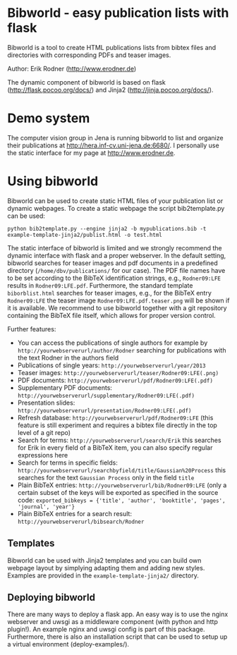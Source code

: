 # Bibworld - easy publication lists with flask

Bibworld is a tool to create HTML publications lists from bibtex files and directories with corresponding PDFs and teaser images.

Author: Erik Rodner (http://www.erodner.de)

The dynamic component of bibworld is based on flask (http://flask.pocoo.org/docs/) and Jinja2 (http://jinja.pocoo.org/docs/).

# Demo system

The computer vision group in Jena is running bibworld to list and organize their publications at http://hera.inf-cv.uni-jena.de:6680/. I personally use the static interface for my page at http://www.erodner.de.



# Using bibworld

Bibworld can be used to create static HTML files of your publication list or dynamic webpages. 
To create a static webpage the script bib2template.py can be used:

```
python bib2template.py --engine jinja2 -b mypublications.bib -t example-template-jinja2/publist.html -o test.html
```

The static interface of bibworld is limited and we strongly recommend the dynamic interface with flask and a proper webserver. In the default setting,
bibworld searches for teaser images and pdf documents in a predefined directory (`/home/dbv/publications/` for our case). The PDF file names have to be set according to the
BibTeX identification strings, e.g., `Rodner09:LFE` results in `Rodner09:LFE.pdf`. Furthermore, the standard template `biborblist.html` searches for teaser images, e.g., for
the BibTeX entry `Rodner09:LFE` the teaser image `Rodner09:LFE.pdf.teaser.png` will be shown if it is available.
We recommend to use bibworld together with a git repository containing the BibTeX file itself, which allows for proper version control.

Further features:
* You can access the publications of single authors for example by `http://yourwebserverurl/author/Rodner` searching for publications with the text Rodner in the authors field
* Publications of single years: `http://yourwebserverurl/year/2013`
* Teaser images: `http://yourwebserverurl/teaser/Rodner09:LFE(.png)`
* PDF documents: `http://yourwebserverurl/pdf/Rodner09:LFE(.pdf)`
* Supplementary PDF documents: `http://yourwebserverurl/supplementary/Rodner09:LFE(.pdf)`
* Presentation slides: `http://yourwebserverurl/presentation/Rodner09:LFE(.pdf)`
* Refresh database: `http://yourwebserverurl/pdf/Rodner09:LFE` (this feature is still experiment and requires a bibtex file directly in the top level of a git repo)
* Search for terms: `http://yourwebserverurl/search/Erik` this searches for Erik in every field of a BibTeX item, you can also specify regular expressions here
* Search for terms in specific fields: `http://yourwebserverurl/searchbyfield/title/Gaussian%20Process` this searches for the text `Gaussian Process` only in the field `title`
* Plain BibTeX entries: `http://yourwebserverurl/bib/Rodner09:LFE` (only a certain subset of the keys will be exported as specified in the source code: `exported_bibkeys = {'title', 'author', 'booktitle', 'pages', 'journal', 'year'}`
* Plain BibTeX entries for a search result: `http://yourwebserverurl/bibsearch/Rodner`

Templates
--------------------------------------------

Bibworld can be used with Jinja2 templates and you can build own webpage layout by simplying adapting them and adding new styles. Examples are provided in the `example-template-jinja2/` directory.


Deploying bibworld
--------------------------------------------

There are many ways to deploy a flask app. An easy way is to use the nginx webserver and uwsgi as a middleware component (with python and http plugin!). An example
nginx and uwsgi config is part of this package. Furthermore, there is also an installation script that can be used to setup up a virtual environment (deploy-examples/).



